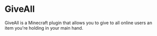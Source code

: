 # GiveAll
 GiveAll is a Minecraft plugin that allows you to give to all online users an item you're holding in your main hand.

